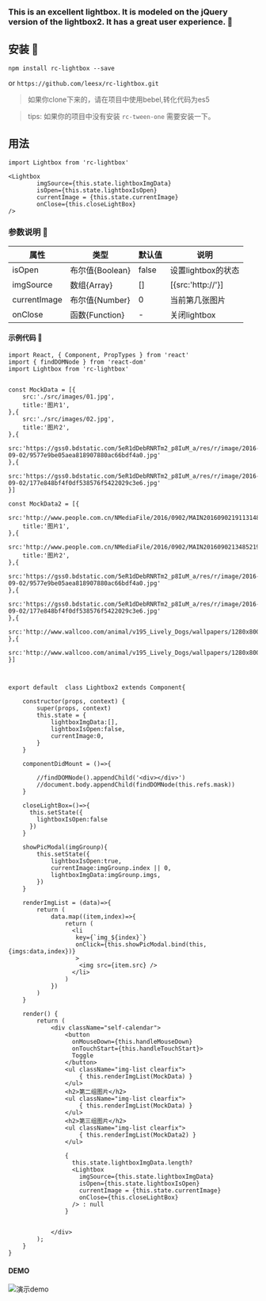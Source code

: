 ### This is an excellent lightbox. It is modeled on the jQuery version of the lightbox2. It has a great user experience. :100:
## 安装 :rocket:
`npm install rc-lightbox --save`

or
`https://github.com/leesx/rc-lightbox.git`

> 如果你clone下来的，请在项目中使用bebel,转化代码为es5

> tips: 如果你的项目中没有安装 `rc-tween-one` 需要安装一下。
## 用法

`import Lightbox from 'rc-lightbox'`
```
<Lightbox
        imgSource={this.state.lightboxImgData}
        isOpen={this.state.lightboxIsOpen}
        currentImage = {this.state.currentImage}
        onClose={this.closeLightBox}
/>
```
### 参数说明 :art:
属性|类型|默认值|说明
-|-|-|-
isOpen|布尔值{Boolean}|false|设置lightbox的状态
imgSource|数组{Array}|[]| [{src:'http://'}]
currentImage|布尔值{Number}|0 | 当前第几张图片
onClose|函数{Function}|-|关闭lightbox

#### 示例代码 :tada:
```
import React, { Component, PropTypes } from 'react'
import { findDOMNode } from 'react-dom'
import Lightbox from 'rc-lightbox'


const MockData = [{
    src:'./src/images/01.jpg',
    title:'图片1',
},{
    src:'./src/images/02.jpg',
    title:'图片2',
},{
  src:'https://gss0.bdstatic.com/5eR1dDebRNRTm2_p8IuM_a/res/r/image/2016-09-02/9577e9be05aea818907880ac66bdf4a0.jpg'
},{
  src:'https://gss0.bdstatic.com/5eR1dDebRNRTm2_p8IuM_a/res/r/image/2016-09-02/177e848bf4f0df538576f5422029c3e6.jpg'
}]

const MockData2 = [{
    src:'http://www.people.com.cn/NMediaFile/2016/0902/MAIN201609021911314859050338728.jpg',
    title:'图片1',
},{
    src:'http://www.people.com.cn/NMediaFile/2016/0902/MAIN201609021348521914980960649.jpg',
    title:'图片2',
},{
  src:'https://gss0.bdstatic.com/5eR1dDebRNRTm2_p8IuM_a/res/r/image/2016-09-02/9577e9be05aea818907880ac66bdf4a0.jpg'
},{
  src:'https://gss0.bdstatic.com/5eR1dDebRNRTm2_p8IuM_a/res/r/image/2016-09-02/177e848bf4f0df538576f5422029c3e6.jpg'
},{
  src:'http://www.wallcoo.com/animal/v195_Lively_Dogs/wallpapers/1280x800/Lively_Dogs_wallpaper_MIX88041_wallcoo.com.jpg'
},{
  src:'http://www.wallcoo.com/animal/v195_Lively_Dogs/wallpapers/1280x800/Lively_Dogs_wallpaper_MIX88041_wallcoo.com2.jpg'
}]



export default  class Lightbox2 extends Component{

    constructor(props, context) {
        super(props, context)
        this.state = {
            lightboxImgData:[],
            lightboxIsOpen:false,
            currentImage:0,
        }
    }

    componentDidMount = ()=>{

        //findDOMNode().appendChild('<div></div>')
        //document.body.appendChild(findDOMNode(this.refs.mask))
    }

    closeLightBox=()=>{
      this.setState({
        lightboxIsOpen:false
      })
    }

    showPicModal(imgGrounp){
        this.setState({
            lightboxIsOpen:true,
            currentImage:imgGrounp.index || 0,
            lightboxImgData:imgGrounp.imgs,
        })
    }

    renderImgList = (data)=>{
        return (
            data.map((item,index)=>{
                return (
                  <li
                   key={`img_${index}`}
                   onClick={this.showPicModal.bind(this,{imgs:data,index})}
                   >
                    <img src={item.src} />
                  </li>
                )
            })
        )
    }

    render() {
        return (
            <div className="self-calendar">
                <button
                  onMouseDown={this.handleMouseDown}
                  onTouchStart={this.handleTouchStart}>
                  Toggle
                </button>
                <ul className="img-list clearfix">
                    { this.renderImgList(MockData) }
                </ul>
                <h2>第二组图片</h2>
                <ul className="img-list clearfix">
                    { this.renderImgList(MockData) }
                </ul>
                <h2>第三组图片</h2>
                <ul className="img-list clearfix">
                    { this.renderImgList(MockData2) }
                </ul>

                {
                  this.state.lightboxImgData.length?
                  <Lightbox
                    imgSource={this.state.lightboxImgData}
                    isOpen={this.state.lightboxIsOpen}
                    currentImage = {this.state.currentImage}
                    onClose={this.closeLightBox}
                  /> : null
                }


            </div>
        );
    }
}
```
#### DEMO

![演示demo](https://github.com/leesx/rc-lightbox/blob/master/README.gif)
